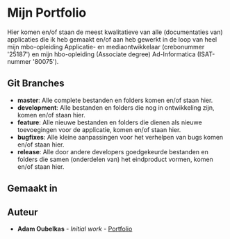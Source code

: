 # Mijn Portfolio

Hier komen en/of staan de meest kwalitatieve van alle (documentaties van) applicaties die ik heb gemaakt en/of aan heb gewerkt in de loop van heel mijn mbo-opleiding Applicatie- en mediaontwikkelaar (crebonummer '25187') en mijn hbo-opleiding (Associate degree) Ad-Informatica (ISAT-nummer '80075').

## Git Branches

* **master**: Alle complete bestanden en folders komen en/of staan hier.  
* **development**: Alle bestanden en folders die nog in ontwikkeling zijn, komen en/of staan hier.  
* **feature**: Alle nieuwe bestanden en folders die dienen als nieuwe toevoegingen voor de applicatie, komen en/of staan hier.    
* **bugfixes**: Alle kleine aanpassingen voor het verhelpen van bugs komen en/of staan hier.  
* **release**: Alle door andere developers goedgekeurde bestanden en folders die samen (onderdelen van) het eindproduct vormen, komen en/of staan hier.  

## Gemaakt in



## Auteur

* **Adam Oubelkas** - *Initial work* - [Portfolio](https://github.com/Adstu2150912/MyPortfolio)